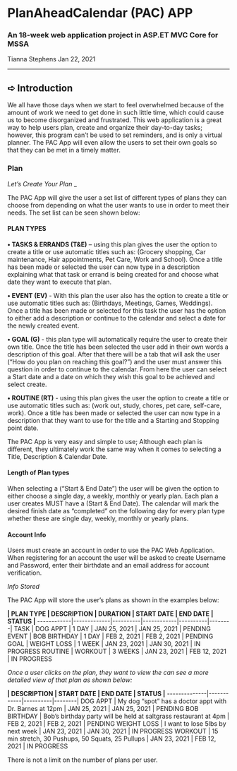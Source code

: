 # PlanAheadCalendar (PAC) APP
### An 18-week web application project in ASP.ET MVC Core for MSSA

Tianna Stephens
Jan 22, 2021

________________________________________

## ➪ Introduction

We all have those days when we start to feel overwhelmed because of the amount of work we need to get done in such little time, which could cause us to become disorganized and frustrated. This web application is a great way to help users plan, create and organize their day-to-day tasks; however, this program can’t be used to set reminders, and is only a virtual planner. The PAC App will even allow the users to set their own goals so that they can be met in a timely matter. 

### Plan

_Let’s Create Your Plan_ _

The PAC App will give the user a set list of different types of plans they can choose from depending on what the user wants to use in order to meet their needs. The set list can be seen shown below:

#### PLAN TYPES

**•	TASKS & ERRANDS (T&E)**  – using this plan gives the user the option to create a title or use automatic titles such as: (Grocery shopping, Car maintenance, Hair appointments, Pet Care, Work and School). Once a title has been made or selected the user can now type in a description explaining what that task or errand is being created for and choose what date they want to execute that plan. 

**•	EVENT (EV)** -   With this plan the user also has the option to create a title or use automatic titles such as: (Birthdays, Meetings, Games, Weddings). Once a title has been made or selected for this task the user has the option to either add a description or continue to the calendar and select a date for the newly created event.

**•	GOAL (G)** - this plan type will automatically require the user to create their own title. Once the title has been selected the user add in their own words a description of this goal. After that there will be a tab that will ask the user (“How do you plan on reaching this goal?”) and the user must answer this question in order to continue to the calendar.  From here the user can select a Start date and a date on which they wish this goal to be achieved and select create.

**•	ROUTINE (RT)** - using this plan gives the user the option to create a title or use automatic titles such as: (work out, study, chores, pet care, self-care, work). Once a title has been made or selected the user can now type in a description that they want to use for the title and a Starting and Stopping point date. 

The PAC App is very easy and simple to use; Although each plan is different, they ultimately work the same way when it comes to selecting a Title, Description & Calendar Date. 

#### Length of Plan types

When selecting a (“Start & End Date”) the user will be given the option to either choose a single day, a weekly, monthly or yearly plan. Each plan a user creates MUST have a (Start & End Date). The calendar will mark the desired finish date as “completed” on the following day for every plan type whether these are single day, weekly, monthly or yearly plans. 

#### Account Info

Users must create an account in order to use the PAC Web Application. When registering for an account the user will be asked to create Username and Password, enter their birthdate and an email address for account verification. 

_Info Stored_ 

The PAC App will store the user’s plans as shown in the examples below:

**| PLAN TYPE	| DESCRIPTION	| DURATION | START DATE	| END DATE | STATUS |**
  ------------|-------------|----------|------------|----------|--------|
 TASK |	DOG APPT |	1 DAY |	JAN 25, 2021 |	JAN 25, 2021 |	PENDING
 EVENT | BOB BIRTHDAY |	1 DAY	| FEB 2, 2021	| FEB 2, 2021 |	PENDING
 GOAL |	WEIGHT LOSS |	1 WEEK |	JAN 23, 2021 |	JAN 30, 2021 | IN PROGRESS
 ROUTINE | WORKOUT | 	3 WEEKS |	JAN 23, 2021 | 	FEB 12, 2021 |	IN PROGRESS


_Once a user clicks on the plan, they want to view the can see a more detailed view of that plan as shown below:_ 


**|	DESCRIPTION |	START DATE |	END DATE |	STATUS |**
  --------------|------------|----------|--------|
DOG APPT |	My dog “spot” has a doctor appt with Dr. Barnes at 12pm |	JAN 25, 2021 |	JAN 25, 2021 |	PENDING
BOB BIRTHDAY |	Bob’s birthday party will be held at saltgrass restaurant at 4pm |	FEB 2, 2021	| FEB 2, 2021 |	PENDING
WEIGHT LOSS |	I want to lose 5Ibs by next week	| JAN 23, 2021	| JAN 30, 2021 |	IN PROGRESS
WORKOUT |	15 min stretch, 30 Pushups, 50 Squats, 25 Pullups	| JAN 23, 2021 |	FEB 12, 2021 |	IN PROGRESS

There is not a limit on the number of plans per user. 



